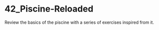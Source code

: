 # 42_Piscine-Reloaded

Review the basics of the piscine with a series of exercises inspired from it.


